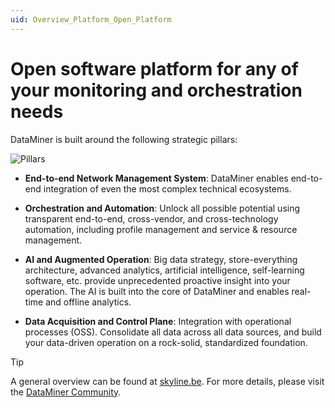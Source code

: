 ```yaml
---
uid: Overview_Platform_Open_Platform
---
```


# Open software platform for any of your monitoring and orchestration needs

DataMiner is built around the following strategic pillars:

![Pillars](~/dataminer-overview/images/DA_Pillars.png)

- **End-to-end Network Management System**: DataMiner enables end-to-end integration of even the most complex technical ecosystems.

- **Orchestration and Automation**: Unlock all possible potential using transparent end-to-end, cross-vendor, and cross-technology automation, including profile management and service & resource management.

- **AI and Augmented Operation**: Big data strategy, store-everything architecture, advanced analytics, artificial intelligence, self-learning software, etc. provide unprecedented proactive insight into your operation. The AI is built into the core of DataMiner and enables real-time and offline analytics.

- **Data Acquisition and Control Plane**: Integration with operational processes (OSS). Consolidate all data across all data sources, and build your data-driven operation on a rock-solid, standardized foundation.

> [!TIP]
> A general overview can be found at [skyline.be](https://skyline.be). For more details, please visit the [DataMiner Community](https://community.dataminer.services).
